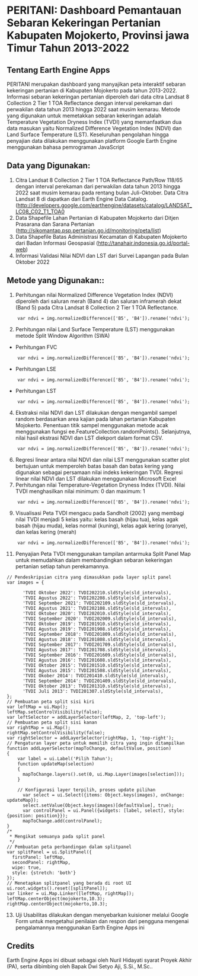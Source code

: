 # PERITANI: Dashboard Pemantauan Sebaran Kekeringan Pertanian Kabupaten Mojokerto, Provinsi jawa Timur Tahun 2013-2022

## Tentang Earth Engine Apps
PERITANI merupakan dashboard yang manyajikan peta interaktif sebaran kekeringan pertanian di Kabupaten Mojokerto pada tahun 2013-2022. Informasi sebaran kekeringan pertanian diperoleh dari data citra Landsat 8 Collection 2 Tier 1 TOA Reflectance dengan interval perekaman dari perwakilan data tahun 2013 hingga 2022 saat musim kemarau. Metode yang digunakan untuk memetakkan sebaran kekeringan adalah Temperature Vegetation Dryness Index (TVDI) yang memanfaatkan dua data masukan yaitu Normalized Difference Vegetation Index (NDVI) dan Land Surface Temperature (LST). Keseluruhan pengolahan hingga penyajian data dilakukan menggunakan platform Google Earth Engine menggunakan bahasa pemrograman JavaScript

## Data yang Digunakan:
1. Citra Landsat 8 Collection 2 Tier 1 TOA Reflectance Path/Row 118/65 dengan interval perekaman dari perwakilan data tahun 2013 hingga 2022 saat musim kemarau pada rentang bulan Juli-Oktober. Data Citra Landsat 8 di dapatkan dari Earth Engine Data Catalog. (http://developers.google.com/earthengine/datasets/catalog/LANDSAT_LC08_C02_T1_TOA0
2. Data Shapefile Lahan Pertanian di Kabupaten Mojokerto dari Ditjen Prasarana dan Sarana Pertanian (http://sikomantap.psp.pertanian.go.id/monitoring/peta/list)
3. Data Shapefile Batas Administrasi Kecamatan di Kabupaten Mojokerto dari Badan Informasi Geospasial (http://tanahair.indonesia.go.id/portal-web)
4. Informasi Validasi Nilai NDVI dan LST dari Survei Lapangan pada Bulan Oktober 2022


## Metode yang Digunakan::
1. Perhitungan nilai Normalized Difference Vegetation Index (NDVI) diperoleh dari saluran merah (Band 4) dan saluran inframerah dekat (Band 5) pada Citra Landsat 8 Collection 2 Tier 1 TOA Reflectance.
```
    var ndvi = img.normalizedDifference(['B5', 'B4']).rename('ndvi');
```
2. Perhitungan nilai Land Surface Temperature (LST) menggunakan metode Split Window Algorithm (SWA)
- Perhitungan FVC 
```
    var ndvi = img.normalizedDifference(['B5', 'B4']).rename('ndvi');
```
- Perhitungan LSE
```
    var ndvi = img.normalizedDifference(['B5', 'B4']).rename('ndvi');
```
- Perhitungan LST
```
    var ndvi = img.normalizedDifference(['B5', 'B4']).rename('ndvi');
```
4. Ekstraksi nilai NDVI dan LST dilakukan dengan mengambil sampel random berdasarkan area kajian pada lahan pertanian Kabupaten Mojokerto. Penentuan titik sampel menggunakan metode acak menggunakan fungsi ee.FeatureCollection.randomPoints(). Selanjutnya, nilai hasil ekstrasi NDVI dan LST diekport dalam format CSV.
```
    var ndvi = img.normalizedDifference(['B5', 'B4']).rename('ndvi');
```
6. Regresi linear antara nilai NDVI dan nilai LST menggunakan scatter plot bertujuan untuk memperoleh batas basah dan batas kering yang digunakan sebagai persamaan nilai indeks kekeringan TVDI. Regresi linear nilai NDVI dan LST dilakukan menggunakan Microsoft Excel
7. Perhitungan nilai Temperature-Vegetation Dryness Index (TVDI). Nilai TVDI menghasilkan nilai minimum: 0 dan maximum: 1
```
    var ndvi = img.normalizedDifference(['B5', 'B4']).rename('ndvi');
```
9. Visualisasi Peta TVDI mengacu pada Sandholt (2002) yang membagi nilai TVDI menjadi 5 kelas yaitu: kelas basah (hijau tua), kelas agak basah (hijau muda), kelas normal (kuning), kelas agak kering (oranye), dan kelas kering (merah)
```
    var ndvi = img.normalizedDifference(['B5', 'B4']).rename('ndvi');
```
11. Penyajian Peta TVDI menggunakan tampilan antarmuka Split Panel Map untuk memudahkan dalam membandingkan sebaran kekeringan pertanian setiap tahun perekamannya.
```
// Pendeskripsian citra yang dimasukkan pada layer split panel
var images = {
      
      'TVDI Oktober 2022': TVDI202210.sldStyle(sld_intervals),
      'TVDI Agustus 2022': TVDI202208.sldStyle(sld_intervals),
      'TVDI September 2021': TVDI202109.sldStyle(sld_intervals),
      'TVDI Agustus 2021': TVDI202108.sldStyle(sld_intervals),
      'TVDI Oktober 2020': TVDI202010.sldStyle(sld_intervals),
      'TVDI September 2020': TVDI202009.sldStyle(sld_intervals),
      'TVDI Oktober 2019': TVDI201910.sldStyle(sld_intervals),
      'TVDI Agustus 2019': TVDI201908.sldStyle(sld_intervals),
      'TVDI September 2018': TVDI201809.sldStyle(sld_intervals),
      'TVDI Agustus 2018': TVDI201808.sldStyle(sld_intervals),
      'TVDI September 2017': TVDI201709.sldStyle(sld_intervals),
      'TVDI Agustus 2017': TVDI201708.sldStyle(sld_intervals),
      'TVDI September 2016': TVDI201609.sldStyle(sld_intervals),
      'TVDI Agustus 2016': TVDI201608.sldStyle(sld_intervals),
      'TVDI Oktober 2015': TVDI201510.sldStyle(sld_intervals),
      'TVDI Agustus 2015': TVDI201508.sldStyle(sld_intervals),
      'TVDI Okober 2014': TVDI201410.sldStyle(sld_intervals),
      'TVDI September 2014': TVDI201409.sldStyle(sld_intervals),
      'TVDI Oktober 2013': TVDI201310.sldStyle(sld_intervals),
      'TVDI Juli 2013': TVDI201307.sldStyle(sld_intervals),
};
// Pembuatan peta split sisi kiri 
var leftMap = ui.Map(); 
leftMap.setControlVisibility(false); 
var leftSelector = addLayerSelector(leftMap, 2, 'top-left'); 
// Pembuatan peta split sisi kanan 
var rightMap = ui.Map(); 
rightMap.setControlVisibility(false); 
var rightSelector = addLayerSelector(rightMap, 1, 'top-right'); 
// Pengaturan layer peta untuk memilih citra yang ingin ditampilkan
function addLayerSelector(mapToChange, defaultValue, position)
{ 
    var label = ui.Label('Pilih Tahun');
    function updateMap(selection)
    {
      mapToChange.layers().set(0, ui.Map.Layer(images[selection])); 
    }
    
    // Konfigurasi layer terpilih, proses update pilihan
      var select = ui.Select({items: Object.keys(images), onChange: updateMap});
      select.setValue(Object.keys(images)[defaultValue], true); 
      var controlPanel = ui.Panel({widgets: [label, select], style: {position: position}}); 
      mapToChange.add(controlPanel); 
} 
/* 
 * Mengikat semuanya pada split panel 
 */ 
// Pembuatan peta perbandingan dalam splitpanel
var splitPanel = ui.SplitPanel({ 
  firstPanel: leftMap, 
  secondPanel: rightMap, 
  wipe: true, 
  style: {stretch: 'both'} 
});
// Menetapkan splitpanel yang berada di root UI
ui.root.widgets().reset([splitPanel]); 
var linker = ui.Map.Linker([leftMap, rightMap]); 
leftMap.centerObject(mojokerto,10.3); 
rightMap.centerObject(mojokerto,10.3);
```
13. Uji Usabilitas dilakukan dengan menyebarkan kuisioner melalui Google Form untuk mengetahui penilaian dan respon dari pengguna mengenai pengalamannya menggunakan Earth Engine Apps ini

## Credits
Earth Engine Apps ini dibuat sebagai oleh Nuril Hidayati syarat Proyek Akhir (PA), serta dibimbing oleh Bapak Dwi Setyo Aji, S.Si., M.Sc..


